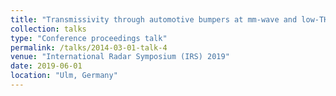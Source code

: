 ```yaml
---
title: "Transmissivity through automotive bumpers at mm-wave and low-THz frequencies"
collection: talks
type: "Conference proceedings talk"
permalink: /talks/2014-03-01-talk-4
venue: "International Radar Symposium (IRS) 2019"
date: 2019-06-01
location: "Ulm, Germany"
---
```

